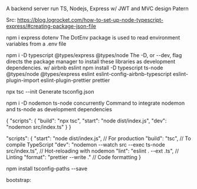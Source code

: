 A backend server run TS, Nodejs, Express w/ JWT and MVC design Patern

Src: https://blog.logrocket.com/how-to-set-up-node-typescript-express/#creating-package-json-file

npm i express dotenv
The DotEnv package is used to read environment variables from a .env file

npm i -D typescript @types/express @types/node
The -D, or --dev, flag directs the package manager to install these libraries as development dependencies.
w/ airbnb eslint
npm install -D typescript ts-node @types/node @types/express eslint eslint-config-airbnb-typescript eslint-plugin-import eslint-plugin-prettier prettier

npx tsc --init
Generate tsconfig.json

npm i -D nodemon ts-node concurrently
Command to integrate nodemon and ts-node as development dependencies

{
"scripts": {
"build": "npx tsc",
"start": "node dist/index.js",
"dev": "nodemon src/index.ts"
}
}

"scripts": {
"start": "node dist/index.js", // For production
"build": "tsc", // To compile TypeScript
"dev": "nodemon --watch src --exec ts-node src/index.ts", // Hot-reloading with nodemon
"lint": "eslint . --ext .ts", // Linting
"format": "prettier --write ." // Code formatting
}

npm install tsconfig-paths --save

bootstrap:

<!-- Latest compiled and minified CSS -->
<link href="https://cdn.jsdelivr.net/npm/bootstrap@5.3.3/dist/css/bootstrap.min.css" rel="stylesheet">

<!-- Latest compiled JavaScript -->
<script src="https://cdn.jsdelivr.net/npm/bootstrap@5.3.3/dist/js/bootstrap.bundle.min.js"></script>
